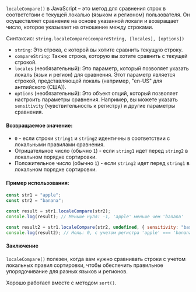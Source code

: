 `localeCompare()` в JavaScript – это метод для сравнения строк в соответствии с текущей локалью (языком и регионом) пользователя. Он осуществляет сравнение на основе указанной локали и возвращает число, которое указывает на отношение между строками.

Синтаксис: `string.localeCompare(compareString, [locales], [options])`

- `string`: Это строка, с которой вы хотите сравнить текущую строку.
- `compareString`: Также строка, которую вы хотите сравнить с текущей строкой.
- `locales` (необязательный): Это параметр, который позволяет указать локаль (язык и регион) для сравнения. Этот параметр является строкой, представляющей локаль (например, "en-US" для английского (США)).
- `options` (необязательный): Это объект опций, который позволяет настроить параметры сравнения. Например, вы можете указать `sensitivity` (чувствительность к регистру) и другие параметры сравнения.

#### Возвращаемое значение:

- `0` - если строки `string1` и `string2` идентичны в соответствии с локальными правилами сравнения.
- Отрицательное число (обычно `1`) - если `string1` идет перед `string2` в локальном порядке сортировки.
- Положительное число (обычно `1`) - если `string2` идет перед `string1` в локальном порядке сортировки.

#### Пример использования:

```js
const str1 = "apple";
const str2 = "banana";

const result = str1.localeCompare(str2);
console.log(result); // Меньше нуля: -1, 'apple' меньше чем 'banana'

const result2 = str1.localeCompare(str2, undefined, { sensitivity: "base" });
console.log(result2); // Ноль: 0, с учетом регистра 'apple' === 'banana'
```

#### Заключение

`localeCompare()` полезен, когда вам нужно сравнивать строки с учетом локальных правил сортировки, чтобы обеспечить правильное упорядочивание для разных языков и регионов.

Хорошо работает вместe с методом `sort()`.
